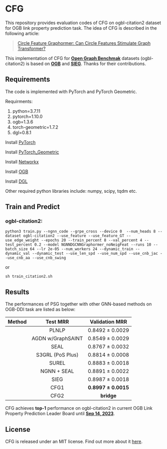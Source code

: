 
# CFG
This repository provides evaluation codes of CFG on ogbl-citation2 dataset for OGB link property prediction task. The idea of CFG is described in the following article:
> [Circle Feature Graphormer: Can Circle Features Stimulate Graph Transformer?](https://arxiv.org/abs/2309.06574)

This implementation of CFG for [**Open Graph Benchmak**](https://arxiv.org/abs/2005.00687) datasets (ogbl-citation2) is based on [**OGB**](https://github.com/snap-stanford/ogb) and [**SIEG**](https://github.com/anonymous20221001/SIEG_OGB). Thanks for their contributions.



## Requirements
The code is implemented with PyTorch and PyTorch Geometric. 

Requirments:  
1. python=3.7.11
2. pytorch=1.10.0
3. ogb=1.3.6
4. torch-geometric=1.7.2
5. dgl=0.8.1

Install [PyTorch](https://pytorch.org/)

Install [PyTorch\_Geometric](https://rusty1s.github.io/pytorch_geometric/build/html/notes/installation.html)

Install [Networkx](https://networkx.org/documentation/stable/install.html)

Install [OGB](https://ogb.stanford.edu/docs/home/)

Install [DGL](https://www.dgl.ai/pages/start.html)

Other required python libraries include: numpy, scipy, tqdm etc.

## Train and Predict
### ogbl-citation2:  

    python3 train.py --ngnn_code --grpe_cross --device 0  --num_heads 8 --dataset ogbl-citation2 --use_feature --use_feature_GT --use_edge_weight --epochs 20 --train_percent 8 --val_percent 4 --test_percent 0.2 --model NGNNDGCNNGraphormer_noNeigFeat --runs 10 --batch_size 64 --lr 2e-05 --num_workers 24 --dynamic_train --dynamic_val --dynamic_test --use_len_spd --use_num_spd --use_cnb_jac --use_cnb_aa --use_cnb_swing

or 

    sh train_citation2.sh

## Results
The performances of PSG together with other GNN-based methods on OGB-DDI task are listed as below:


 | Method         | Test MRR  | Validation MRR             |
| ---------- | :-----------:  | :-----------: |
    |  PLNLP    |  0.8492 ± 0.0029          |  0.8490 ± 0.0031          | 
    | AGDN w/GraphSAINT  |  0.8549 ± 0.0029          |  0.8556 ± 0.0033        | 
    | SEAL                |  0.8767 ± 0.0032        | 0.8757 ± 0.0031        |
    | S3GRL (PoS Plus)  | 0.8814 ± 0.0008 | 0.8809 ± 0.0074 | 
    | SUREL |  0.8883 ± 0.0018         |  0.8891 ± 0.0021       | 
    | NGNN + SEAL       |  0.8891 ± 0.0022        |  0.8879 ± 0.0022          | 
    | SIEG  |  0.8987 ± 0.0018 | 0.8978 ± 0.0018 | 
    | CFG1   |  **0.8997 ± 0.0015** |  **0.8987 ± 0.0011** | 
    | CFG2   | **bridge** |  **bridge** | 
CFG achieves **top-1** performance on ogbl-citation2 in current OGB Link Property Prediction Leader Board until [**Sep 14, 2023**](https://ogb.stanford.edu/docs/leader_linkprop/). 


## License


CFG is released under an MIT license. Find out more about it [here](LICENSE).

